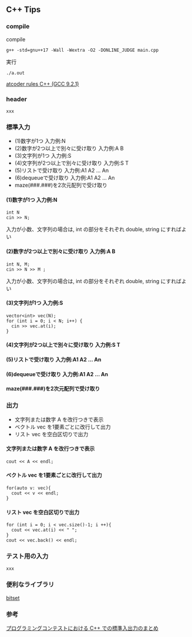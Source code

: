 ## C++ Tips

### compile

compile

```
g++ -std=gnu++17 -Wall -Wextra -O2 -DONLINE_JUDGE main.cpp
```

実行

```
./a.out
```

[atcoder rules C++ (GCC 9.2.1)](https://atcoder.jp/contests/APG4b/rules?lang=ja)

### header

```
xxx
```

### 標準入力

- (1)数字が1つ 入力例:N  
- (2)数字が2つ以上で別々に受け取り  入力例:A B  
- (3)文字列が1つ 入力例:S   
- (4)文字列が2つ以上で別々に受け取り 入力例:S T  
- (5)リストで受け取り 入力例:A1 A2 ... An  
- (6)dequeueで受け取り 入力例:A1 A2 ... An  
- maze(###.###)を2次元配列で受け取り  

#### (1)数字が1つ 入力例:N 
```
int N
cin >> N;
```
入力が小数、文字列の場合は, int の部分をそれぞれ double, string にすればよい
#### (2)数字が2つ以上で別々に受け取り  入力例:A B  
```
int N, M;  
cin >> N >> M ;
```
入力が小数、文字列の場合は, int の部分をそれぞれ double, string にすればよい
#### (3)文字列が1つ 入力例:S   
```
vector<int> vec(N);
for (int i = 0; i < N; i++) {
  cin >> vec.at(i);
}
```
  
#### (4)文字列が2つ以上で別々に受け取り 入力例:S T  
#### (5)リストで受け取り 入力例:A1 A2 ... An  
#### (6)dequeueで受け取り 入力例:A1 A2 ... An  
#### maze(###.###)を2次元配列で受け取り  

### 出力
- 文字列または数字 A を改行つきで表示
- ベクトル vec を1要素ごとに改行して出力
- リスト vec を空白区切りで出力

#### 文字列または数字 A を改行つきで表示

```
cout << A << endl;
```

#### ベクトル vec を1要素ごとに改行して出力

```
for(auto v: vec){
  cout << v << endl;
}
```

#### リスト vec を空白区切りで出力

```
for (int i = 0; i < vec.size()-1; i ++){
  cout << vec.at(i) << " ";
}
cout << vec.back() << endl;
```

### テスト用の入力

```
xxx
```


### 便利なライブラリ

[bitset](https://cpprefjp.github.io/reference/bitset/bitset.html)


### 参考

[プログラミングコンテストにおける C++ での標準入出力のまとめ](https://wakabame.hatenablog.com/entry/2019/02/24/141009)
